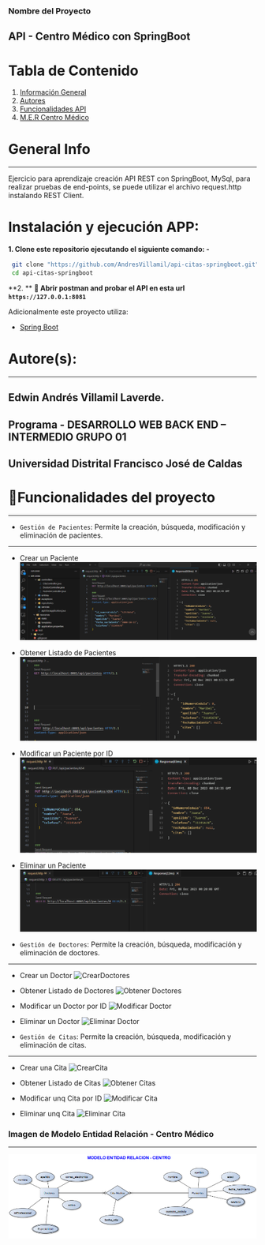 ### Nombre del Proyecto
##  API - Centro Médico con SpringBoot

# Tabla de Contenido
1. [Información General](#general-info)
2. [Autores](#autores)
3. [Funcionalidades API](#funcionalidades)
4. [M.E.R Centro Médico](#MER)


# General Info
***
Ejercicio para aprendizaje creación API REST con SpringBoot, MySql, para realizar pruebas de end-points, se puede utilizar el archivo request.http instalando REST Client. 

# Instalación y ejecución APP:

**1. Clone este repositorio ejecutando el siguiente comando: -**

```bash
 git clone "https://github.com/AndresVillamil/api-citas-springboot.git"
 cd api-citas-springboot
```

**2. ** **🎉 Abrir postman and probar el API en esta url `https://127.0.0.1:8081`**



Adicionalmente este proyecto utiliza:

- [Spring Boot](https://springboot.io)


# Autore(s):
***
## Edwin Andrés Villamil Laverde. 
## Programa - DESARROLLO WEB BACK END – INTERMEDIO GRUPO 01
## Universidad Distrital Francisco José de Caldas

# :hammer:Funcionalidades del proyecto
***
- `Gestión de Pacientes`: Permite la creación, búsqueda, modificación y eliminación de pacientes.
***
-  Crear un Paciente
![CrearPacientes](./Pruebas-api/Pacientes/CrearPacientes.png)

-  Obtener Listado de Pacientes
![Obtener Pacientes](./Pruebas-api/Pacientes/ObtenerPacientes.png)

-  Modificar un Paciente por ID
![Modificar Paciente](./Pruebas-api/Pacientes/ModificarUnPaciente.png)

-  Eliminar un Paciente
![Eliminar Paciente](./Pruebas-api/Pacientes/BorrarUnPaciente.png)

- `Gestión de Doctores`: Permite la creación, búsqueda, modificación y eliminación de doctores.
***
-  Crear un Doctor
![CrearDoctores](./Pruebas%20API/Doctores/CrearDoctores(POST).png)

-  Obtener Listado de Doctores
![Obtener Doctores](./Pruebas%20API/Doctores/ObtenerDoctores(GET).png)

-  Modificar un Doctor por ID
![Modificar Doctor](./Pruebas%20API/Doctores/Modificar%20y%20Consultar%20un%20doctor%20por%20ID.png)

-  Eliminar un Doctor
![Eliminar Doctor](./Pruebas%20API/Doctores/Eliminar%20un%20doctor.png)



- `Gestión de Citas`: Permite la creación, búsqueda, modificación y eliminación de citas.
***
-  Crear una Cita
![CrearCita](./Pruebas%20API/Citas/CrearCitas(POST).png)

-  Obtener Listado de Citas
![Obtener Citas](./Pruebas%20API/Citas/ObtenerCitas(GET).png)

-  Modificar unq Cita por ID
![Modificar Cita](./Pruebas%20API/Citas/Modificar%20y%20Consultar%20una%20cita%20por%20ID.png)

-  Eliminar unq Cita
![Eliminar Cita](./Pruebas%20API/Citas/Eliminar%20una%20cita.png)


### Imagen de Modelo Entidad Relación - Centro Médico
***
![M.E.R Centro Médico](/ModeloEntidadRelacion-Proyecto.png)
